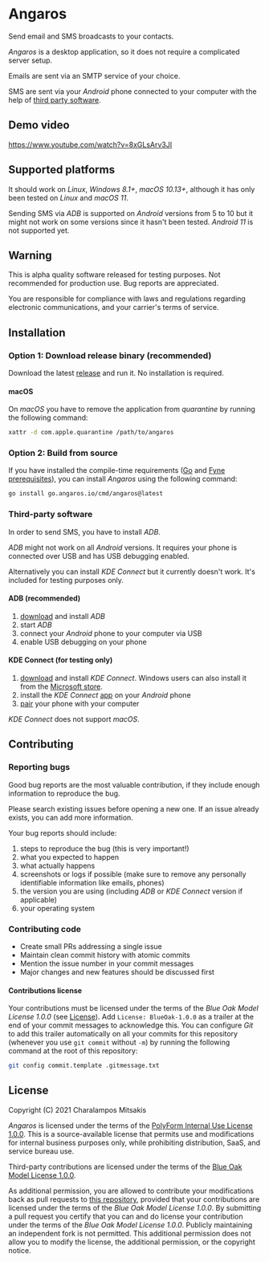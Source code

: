# Angaros

Send email and SMS broadcasts to your contacts.

*Angaros* is a desktop application, so it does not require a complicated server setup.

Emails are sent via an SMTP service of your choice.

SMS are sent via your *Android* phone connected to your computer with the help of [third party software](#third-party-software).

## Demo video

<https://www.youtube.com/watch?v=8xGLsArv3JI>

## Supported platforms

It should work on *Linux*, *Windows 8.1+*, *macOS 10.13+*, although it has only been tested on *Linux* and *macOS 11*.

Sending SMS via *ADB* is supported on *Android* versions from 5 to 10 but it might not work on some versions since it hasn't been tested.
*Android 11* is not supported yet.

## Warning

This is alpha quality software released for testing purposes. Not recommended for production use. Bug reports are appreciated.

You are responsible for compliance with laws and regulations regarding electronic communications, and your carrier's terms of service.

## Installation

### Option 1: Download release binary (recommended)

Download the latest [release](https://github.com/cmitsakis/angaros/releases) and run it. No installation is required.

#### macOS

On *macOS* you have to remove the application from *quarantine* by running the following command:

```sh
xattr -d com.apple.quarantine /path/to/angaros
```

### Option 2: Build from source

If you have installed the compile-time requirements
([Go](https://golang.org/) and [Fyne prerequisites](https://developer.fyne.io/started/#prerequisites)),
you can install *Angaros* using the following command:

```sh
go install go.angaros.io/cmd/angaros@latest
```

### Third-party software

In order to send SMS, you have to install *ADB*.

*ADB* might not work on all *Android* versions.
It requires your phone is connected over USB and has USB debugging enabled.

Alternatively you can install *KDE Connect* but it currently doesn't work. It's included for testing purposes only.

#### ADB (recommended)

1. [download](https://developer.android.com/studio/releases/platform-tools#downloads) and install *ADB*
2. start *ADB*
3. connect your *Android* phone to your computer via USB
4. enable USB debugging on your phone

#### KDE Connect (for testing only)

1. [download](https://kdeconnect.kde.org/download.html) and install *KDE Connect*.
   Windows users can also install it from the [Microsoft store](https://www.microsoft.com/store/apps/9N93MRMSXBF0).
2. install the *KDE Connect* [app](https://play.google.com/store/apps/details?id=org.kde.kdeconnect_tp) on your *Android* phone
3. [pair](https://userbase.kde.org/KDEConnect#Pairing_two_devices_together) your phone with your computer

*KDE Connect* does not support *macOS*.

## Contributing

### Reporting bugs

Good bug reports are the most valuable contribution, if they include enough information to reproduce the bug.

Please search existing issues before opening a new one. If an issue already exists, you can add more information.

Your bug reports should include:

1. steps to reproduce the bug (this is very important!)
2. what you expected to happen
3. what actually happens
4. screenshots or logs if possible (make sure to remove any personally identifiable information like emails, phones)
5. the version you are using (including *ADB* or *KDE Connect* version if applicable)
6. your operating system

### Contributing code

- Create small PRs addressing a single issue
- Maintain clean commit history with atomic commits
- Mention the issue number in your commit messages
- Major changes and new features should be discussed first

#### Contributions license

Your contributions must be licensed under the terms of the *Blue Oak Model License 1.0.0* (see [License](#license)).
Add `License: BlueOak-1.0.0` as a trailer at the end of your commit messages to acknowledge this.
You can configure *Git* to add this trailer automatically on all your commits for this repository (whenever you use `git commit` without `-m`) by running the following command at the root of this repository:

```sh
git config commit.template .gitmessage.txt
```

## License

Copyright (C) 2021 Charalampos Mitsakis

*Angaros* is licensed under the terms of the [PolyForm Internal Use License 1.0.0](LICENSE-PolyForm-Internal-Use.md).
This is a source-available license that permits use and modifications for internal business purposes only, while prohibiting distribution, SaaS, and service bureau use.

Third-party contributions are licensed under the terms of the [Blue Oak Model License 1.0.0](LICENSE-BlueOak.md).

As additional permission, you are allowed to contribute your modifications back as pull requests to [this repository](https://github.com/cmitsakis/angaros),
provided that your contributions are licensed under the terms of the *Blue Oak Model License 1.0.0*.
By submitting a pull request you certify that you can and do license your contribution under the terms of the *Blue Oak Model License 1.0.0*.
Publicly maintaining an independent fork is not permitted.
This additional permission does not allow you to modify the license, the additional permission, or the copyright notice.

